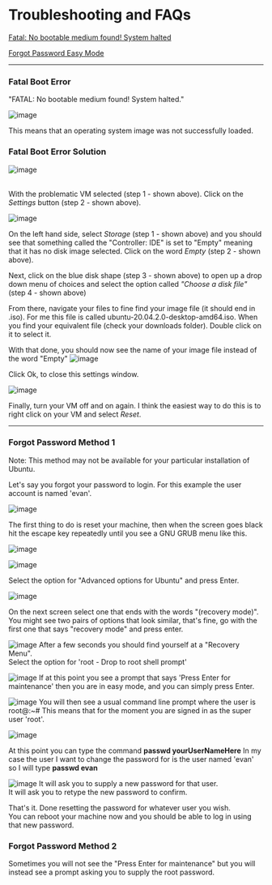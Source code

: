 # Troubleshooting and FAQs

[Fatal: No bootable medium found! System halted](#fatal-boot-error)
<br>

[Forgot Password Easy Mode ](#forgot-password-method-1)

<hr>
 
### Fatal Boot Error 
"FATAL: No bootable medium found! System halted." 

![image](https://user-images.githubusercontent.com/12129459/124355494-74e09f80-dbdf-11eb-9e30-1dc4152dd88b.png)

This means that an operating system image was not successfully loaded.

### Fatal Boot Error Solution

![image](https://user-images.githubusercontent.com/12129459/124356539-824c5880-dbe4-11eb-97f1-24827da9967f.png)

<br>With the problematic VM selected (step 1 - shown above). Click on the _Settings_ button (step 2 - shown above).

![image](https://user-images.githubusercontent.com/12129459/124356379-c2f7a200-dbe3-11eb-8f79-c555c668da60.png)

On the left hand side, select _Storage_ (step 1 - shown above) and you should see that something called the "Controller: IDE" is set to "Empty" meaning that it has no disk image selected.  Click on the word _Empty_ (step 2 - shown above).  

Next, click on the blue disk shape (step 3 - shown above) to open up a drop down menu of choices and select the option called _"Choose a disk file"_ (step 4 - shown above)

From there, navigate your files to fine find your image file (it should end in .iso).  For me this file is called ubuntu-20.04.2.0-desktop-amd64.iso.  When you find your equivalent file (check your downloads folder).  Double click on it to select it.  

With that done, you should now see the name of your image file instead of the word "Empty" 
![image](https://user-images.githubusercontent.com/12129459/124356727-a2c8e280-dbe5-11eb-892f-3a97cbf0b46a.png)

Click Ok, to close this settings window. 

![image](https://user-images.githubusercontent.com/12129459/124356793-08b56a00-dbe6-11eb-8d7a-2461889780e8.png)

Finally, turn your VM off and on again.  I think the easiest way to do this is to right click on your VM and select _Reset_.

<hr>


### Forgot Password Method 1
Note: This method may not be available for your particular installation of Ubuntu.  

Let's say you forgot your password to login. For this example the user account is named 'evan'. 

![image](https://user-images.githubusercontent.com/12129459/126675234-44068b90-4cb8-4dfd-9a0b-fbd08c1fe67e.png)

The first thing to do is reset your machine, then when the screen goes black hit the escape key repeatedly until you see a GNU GRUB menu like this. 

![image](https://user-images.githubusercontent.com/12129459/126675339-725ce567-924e-46ad-9b43-740497f5e28f.png)

![image](https://user-images.githubusercontent.com/12129459/126675425-482aa6a4-5e70-48dd-b881-19ca2e3dea52.png)

Select the option for "Advanced options for Ubuntu" and press Enter.
 
![image](https://user-images.githubusercontent.com/12129459/126675546-f5463e5d-ee3e-474a-a6da-8aa94cd6343d.png)

On the next screen select one that ends with the words "(recovery mode)".  You might see two pairs of options that look similar, that's fine, go with the first one that says "recovery mode" and press enter. 

![image](https://user-images.githubusercontent.com/12129459/126672924-1d212347-a57d-4cd0-8769-3d1a07f6a857.png)
After a few seconds you should find yourself at a "Recovery Menu".  
Select the option for 'root - Drop to root shell prompt'

![image](https://user-images.githubusercontent.com/12129459/126673773-38ae6143-86f6-4f45-b5bd-2a68e335c77d.png)
If at this point you see a prompt that says 'Press Enter for maintenance' then you are in easy mode, and you can simply press Enter.

![image](https://user-images.githubusercontent.com/12129459/126673994-5e2485fe-6883-4c0c-ad68-85978acbf3da.png)
You will then see a usual command line prompt where the user is root@<theMachineName>:~# 
This means that for the moment you are signed in as the super user 'root'.  
 
![image](https://user-images.githubusercontent.com/12129459/126674331-ca666838-b75e-4f4f-a89c-70fd21a13ab9.png)

At this point you can type the command **passwd yourUserNameHere**
In my case the user I want to change the password for is the user named 'evan' so I will type **passwd evan**

![image](https://user-images.githubusercontent.com/12129459/126674464-6d29a64d-cadf-426b-8441-57833eead280.png)
It will ask you to supply a new password for that user.  
It will ask you to retype the new password to confirm.  

That's it.  Done resetting the password for whatever user you wish.  
You can reboot your machine now and you should be able to log in using that new password. 

### Forgot Password Method 2

Sometimes you will not see the "Press Enter for maintenance" but you will instead see a prompt asking you to supply the root password.
 



